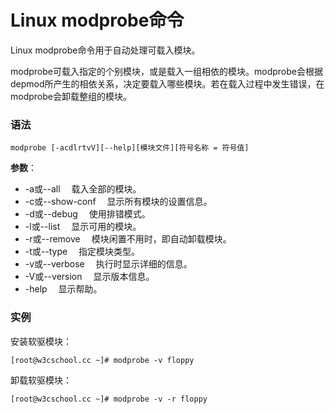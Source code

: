 
# Linux modprobe命令



Linux modprobe命令用于自动处理可载入模块。

modprobe可载入指定的个别模块，或是载入一组相依的模块。modprobe会根据depmod所产生的相依关系，决定要载入哪些模块。若在载入过程中发生错误，在modprobe会卸载整组的模块。

### 语法

```
modprobe [-acdlrtvV][--help][模块文件][符号名称 = 符号值]
```

**参数**：

*   -a或--all 　载入全部的模块。
*   -c或--show-conf 　显示所有模块的设置信息。
*   -d或--debug 　使用排错模式。
*   -l或--list 　显示可用的模块。
*   -r或--remove 　模块闲置不用时，即自动卸载模块。
*   -t或--type 　指定模块类型。
*   -v或--verbose 　执行时显示详细的信息。
*   -V或--version 　显示版本信息。
*   -help 　显示帮助。

### 实例

安装软驱模块：

```
[root@w3cschool.cc ~]# modprobe -v floppy 

```

卸载软驱模块：

```
[root@w3cschool.cc ~]# modprobe -v -r floppy 

```



